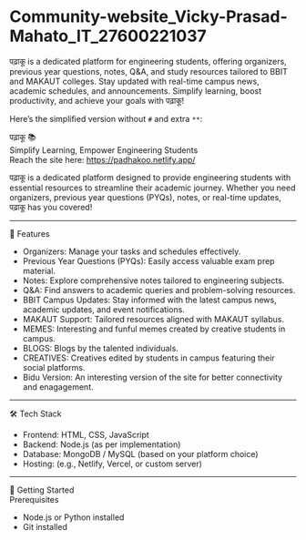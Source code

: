 # Community-website_Vicky-Prasad-Mahato_IT_27600221037
पढ़ाकू is a dedicated platform for engineering students, offering organizers, previous year questions, notes, Q&amp;A, and study resources tailored to BBIT and MAKAUT colleges. Stay updated with real-time campus news, academic schedules, and announcements. Simplify learning, boost productivity, and achieve your goals with पढ़ाकू!


Here’s the simplified version without `#` and extra `**`:  

पढ़ाकू 📚  
Simplify Learning, Empower Engineering Students  
Reach the site here: https://padhakoo.netlify.app/


पढ़ाकू is a dedicated platform designed to provide engineering students with essential resources to streamline their academic journey. Whether you need organizers, previous year questions (PYQs), notes, or real-time updates, पढ़ाकू has you covered!  

---  

🌟 Features  
- Organizers: Manage your tasks and schedules effectively.  
- Previous Year Questions (PYQs): Easily access valuable exam prep material.  
- Notes: Explore comprehensive notes tailored to engineering subjects.  
- Q&A: Find answers to academic queries and problem-solving resources.  
- BBIT Campus Updates: Stay informed with the latest campus news, academic updates, and event notifications.  
- MAKAUT Support: Tailored resources aligned with MAKAUT syllabus.
- MEMES: Interesting and funful memes created by creative students in campus.
- BLOGS: Blogs by the talented individuals.
- CREATIVES: Creatives edited by students in campus featuring their social platforms.
- Bidu Version: An interesting version of the site for better connectivity and enagagement.

---  

🛠️ Tech Stack  
- Frontend: HTML, CSS, JavaScript  
- Backend: Node.js (as per implementation)  
- Database: MongoDB / MySQL (based on your platform choice)  
- Hosting: (e.g., Netlify, Vercel, or custom server)  

---  

🚀 Getting Started  
Prerequisites  
- Node.js or Python installed  
- Git installed  
